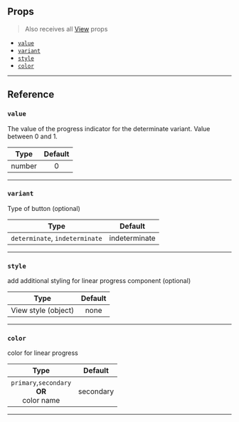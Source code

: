 ## Props

> Also receives all
> [View](https://reactnative.dev/docs/view#props) props


- [`value`](#value)
- [`variant`](#variant)
- [`style`](#style)
- [`color`](#color)

---

## Reference

### `value`

The value of the progress indicator for the determinate variant. Value between 0 and 1.

|  Type  | Default |
| :----: | :-----: |
| number |    0    |

---

### `variant`

Type of button (optional)

|              Type              |    Default    |
| :----------------------------: | :-----------: |
| `determinate`, `indeterminate` | indeterminate |

---

### `style`

add additional styling for linear progress component (optional)

|        Type         | Default |
| :-----------------: | :-----: |
| View style (object) |  none   |

---

### `color`

color for linear progress

|                       Type                       |  Default  |
| :----------------------------------------------: | :-------: |
| `primary`,`secondary` <br/>**OR**<br/>color name | secondary |

---
